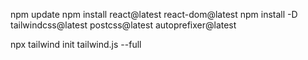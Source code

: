 npm update
npm install react@latest react-dom@latest
npm install -D tailwindcss@latest postcss@latest autoprefixer@latest

<!-- To create default tailwind config file. -->
npx tailwind init tailwind.js --full
